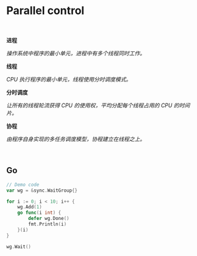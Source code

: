 # Parallel control

<br>

**进程**

*操作系统中程序的最小单元，进程中有多个线程同时工作。*

**线程**

*CPU 执行程序的最小单元，线程使用分时调度模式。*

**分时调度**

*让所有的线程轮流获得 CPU 的使用权，平均分配每个线程占用的 CPU 的时间片。*

**协程**

*由程序自身实现的多任务调度模型，协程建立在线程之上。*

<br>

## Go

```go
// Demo code
var wg = &sync.WaitGroup{}

for i := 0; i < 10; i++ {
	wg.Add(1)
	go func(i int) {
		defer wg.Done()
		fmt.Println(i)
	}(i)
}

wg.Wait()
```
